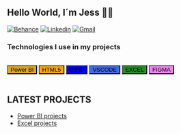 ## Hello World, I´m Jess 👧🏾



[![Behance](https://img.shields.io/badge/-Behance-blue?style=for-the-badge&logo=behance&logoColor=white)](https://www.behance.net/jessgarcia9/projects)
[![Linkedin](https://img.shields.io/badge/LinkedIn-0077B5?style=for-the-badge&logo=linkedin&logoColor=white)](linkedin.com/in/jéssica-garcia-b41854170)
[![Gmail](https://img.shields.io/badge/Gmail-D14836?style=for-the-badge&logo=gmail&logoColor=white)](webdev.jess.garcia@gmail.com)




### Technologies I use in my projects
<div style="display: inline_block"><br/>
    <button class="button" style="background-color:GoldenRod;">Power BI</button>
    <button class="button" style="background-color:orange;">HTML5</button>
    <button class="button" style="background-color:blue;">CSS3</button>
    <button class="button" style="background-color:RoyalBlue;">VSCODE</button>
    <button class="button" style="background-color:ForestGreen;">EXCEL</button>
    <button class="button" style="background-color:Violet;">FIGMA</button>
   
</div><br/>

## LATEST PROJECTS
- [Power BI projects](https://github.com/Garcia-Jess/Power-BI-projects)
- [Excel projects](https://github.com/Garcia-Jess/EXCEL-PROJECTS)


